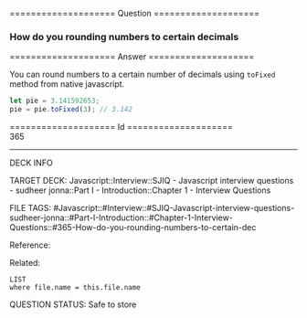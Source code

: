 ==================== Question ====================  

### How do you rounding numbers to certain decimals  

==================== Answer ====================  

You can round numbers to a certain number of decimals using `toFixed` method
from native javascript.

```javascript
let pie = 3.141592653;
pie = pie.toFixed(3); // 3.142
```

==================== Id ====================  
365

---

DECK INFO

TARGET DECK: Javascript::Interview::SJIQ - Javascript interview questions - sudheer jonna::Part I - Introduction::Chapter 1 - Interview Questions

FILE TAGS: #Javascript::#Interview::#SJIQ-Javascript-interview-questions-sudheer-jonna::#Part-I-Introduction::#Chapter-1-Interview-Questions::#365-How-do-you-rounding-numbers-to-certain-dec

Reference:

Related:

```dataview
LIST
where file.name = this.file.name
```

QUESTION STATUS: Safe to store
